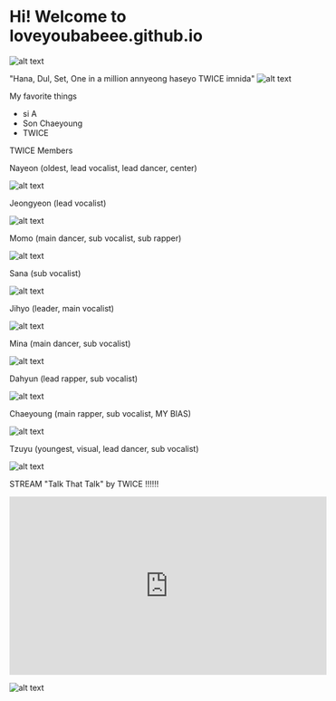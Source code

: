 # Hi! Welcome to loveyoubabeee.github.io
![alt text](https://scontent.xx.fbcdn.net/v/t1.15752-9/316562128_2325259627652295_5258349853999395396_n.jpg?stp=dst-jpg_p206x206&_nc_cat=109&ccb=1-7&_nc_sid=aee45a&_nc_eui2=AeGHBR1KzT_QkbPbWby6qlVpg4FgYxEjV6eDgWBjESNXp_d6q2U3nOXjZiBATRhPgubWV-mq8W25fxauR6i2N509&_nc_ohc=uZctVfpWPrEAX9OYkrb&_nc_ad=z-m&_nc_cid=0&_nc_ht=scontent.xx&oh=03_AdSLwyJw3KqQtCQIle1lwYTczPSkzwpi5htkDL7iRe8ZBA&oe=63A1279C)



"Hana, Dul, Set, One in a million annyeong haseyo TWICE imnida"
![alt text](https://i.pinimg.com/564x/e4/d4/77/e4d47700fa7f2c76fdfbef5950769337.jpg)

My favorite things
- si A
- Son Chaeyoung
- TWICE

TWICE Members
 
Nayeon (oldest, lead vocalist, lead dancer, center)
 
![alt text](https://img.uhdpaper.com/wallpaper/nayeon-im-nayeon-solo-concept-photo-701@1@g-thumb.jpg)

 Jeongyeon (lead vocalist)

![alt text](https://img.uhdpaper.com/wallpaper/jeongyeon-twice-formula-of-love-break-it-228@1@e-thumb.jpg)

 Momo (main dancer, sub vocalist, sub rapper)

![alt text](https://img.uhdpaper.com/wallpaper/momo-twice-twice4-pink-concept-831@0@f-thumb.jpg)

 Sana (sub vocalist)

![alt text](https://img.uhdpaper.com/wallpaper/twice-sana-japanese-5th-anniversary-847@0@f-thumb.jpg)

 Jihyo (leader, main vocalist)
 
![alt text](https://img.uhdpaper.com/wallpaper/twice-jihyo-formula-of-love-study-about-love-238@1@e-thumb.jpg)

 Mina (main dancer, sub vocalist)

![alt text](https://img.uhdpaper.com/wallpaper/mina-twice-talk-that-talk-concept-2-135@1@i-thumb.jpg)

 Dahyun (lead rapper, sub vocalist)

![alt text](https://img.uhdpaper.com/wallpaper/dahyun-twice-formula-of-love-break-it-227@1@e-thumb.jpg)

 Chaeyoung (main rapper, sub vocalist, MY BIAS)

![alt text](https://img.uhdpaper.com/wallpaper/chaeyoung-twice-formula-of-love-break-it-226@1@e-thumb.jpg)

 Tzuyu (youngest, visual, lead dancer, sub vocalist)

![alt text](https://img.uhdpaper.com/wallpaper/tzuyu-twice-talk-that-talk-concept-2-139@1@i-thumb.jpg)


STREAM "Talk That Talk" by TWICE !!!!!!
 
 <iframe width="560" height="315" src="https://www.youtube.com/embed/k6jqx9kZgPM" title="YouTube video player" frameborder="0" allow="accelerometer; autoplay; clipboard-write; encrypted-media; gyroscope; picture-in-picture" allowfullscreen></iframe>




![alt text](https://scontent.fceb6-1.fna.fbcdn.net/v/t39.30808-6/315202533_124824950405333_7645915429361541934_n.jpg?_nc_cat=100&ccb=1-7&_nc_sid=5cd70e&_nc_eui2=AeHG7Jlcce8opGxfU0ocUalV8xBsCwfdVVvzEGwLB91VWyJ_UPUBXQ7Sh-4k0f9vG_AL5Zrm2Xt8wvimkL9RLu24&_nc_ohc=Oz6Ur0MyvTgAX_Lxx3y&_nc_ht=scontent.fceb6-1.fna&oh=00_AfBfaAuioenFH2XvsWMu74gx-esBeLQTkvM78MZd2cUJXw&oe=6380F7EB)
